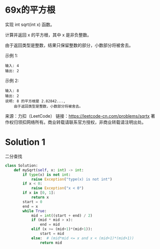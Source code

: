 # 69x的平方根

实现 int sqrt(int x) 函数。

计算并返回 x 的平方根，其中 x 是非负整数。

由于返回类型是整数，结果只保留整数的部分，小数部分将被舍去。

示例 1:
```
输入: 4
输出: 2
```
示例 2:
```
输入: 8
输出: 2
说明: 8 的平方根是 2.82842..., 
    由于返回类型是整数，小数部分将被舍去。
```
来源：力扣（LeetCode）
链接：https://leetcode-cn.com/problems/sqrtx
著作权归领扣网络所有。商业转载请联系官方授权，非商业转载请注明出处。

# Solution 1
二分查找  
``` python
class Solution:
    def mySqrt(self, x: int) -> int:
        if type(x) is not int:
            raise Exception("type(x) is not int")
        if x < 0:
            raise Exception("x < 0")
        if x in [0, 1]:
            return x
        start = 0
        end = x
        while True:
            mid = int((start + end) / 2)
            if (mid * mid > x):
                end = mid
            elif (x >= (mid+1)*(mid+1)):
                start = mid
            else:  # (mid*mid <= x and x < (mid+1)*(mid+1))
                return mid
```